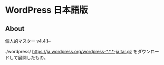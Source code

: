 
# WordPress 日本語版

## About
 
個人的マスター
v4.4.1~

./wordpress/
https://ja.wordpress.org/wordpress-*.*.*-ja.tar.gz
をダウンロードして展開したもの。

